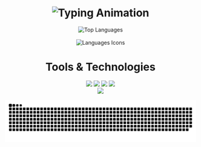 <h1 align="center">
  <!-- Typing Animation -->
  <img src="https://readme-typing-svg.demolab.com?font=Fira+Code&weight=500&size=24&duration=4000&pause=500&center=true&vCenter=true&width=600&lines=Salve!;Eu+Amo+Fazer+Programa;Odeio+Assembly;Programador+Senior+Em+HTML" alt="Typing Animation">
</h1>

      
<div align="center">
  <!-- Most Used Languages -->
  <img src="https://github-readme-stats.vercel.app/api/top-langs/?username=GUTOFAR1AS&layout=compact&theme=radical&langs_count=10" alt="Top Languages" />
</div>
      

<div align="center"><br>
  <!-- Favorite Languages Icons Animation -->
  <img src="https://skillicons.dev/icons?i=js,ts,java,kotlin,spring,flutter,angular,docker,maven,dart&theme=dark&perline=5" alt="Languages Icons"/>
</div>

<div align="center">
 <strong><h1>Tools & Technologies</h1></strong>
</div>
<div align="center">
  <img src="https://img.shields.io/badge/Frontend-Angular-informational?style=flat&logo=angular&logoColor=white&color=DD0031" />
  <img src="https://img.shields.io/badge/Backend-Spring_Boot-green?style=flat&logo=spring&logoColor=white&color=6DB33F" />
  <img src="https://img.shields.io/badge/Database-PostgreSQL-informational?style=flat&logo=postgresql&logoColor=white&color=4169E1" />
  <img src="https://img.shields.io/badge/CI/CD-Docker-informational?style=flat&logo=docker&logoColor=white&color=2496ED" />
</div>

<div align="center">
  <a href="https://www.linkedin.com/in/gustavo-farias-a21274304/" target="_blank">
    <img src="https://img.shields.io/badge/-LinkedIn-%230077B5?style=for-the-badge&logo=linkedin&logoColor=white" target="_blank">
  </a>
</div>


<div align="center">
  
  ![Snake animation](https://github.com/Platane/snk/raw/output/github-contribution-grid-snake.svg)
  
</div>


